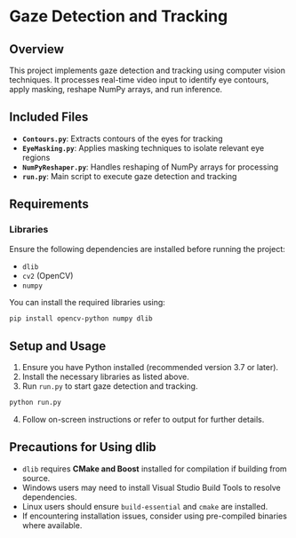 # Gaze Detection and Tracking

## Overview
This project implements gaze detection and tracking using computer vision techniques. It processes real-time video input to identify eye contours, apply masking, reshape NumPy arrays, and run inference.

## Included Files
- **`Contours.py`**: Extracts contours of the eyes for tracking
- **`EyeMasking.py`**: Applies masking techniques to isolate relevant eye regions
- **`NumPyReshaper.py`**: Handles reshaping of NumPy arrays for processing
- **`run.py`**: Main script to execute gaze detection and tracking

## Requirements
### Libraries
Ensure the following dependencies are installed before running the project:
- `dlib`
- `cv2` (OpenCV)
- `numpy`

You can install the required libraries using:
```bash
pip install opencv-python numpy dlib
```

## Setup and Usage
1. Ensure you have Python installed (recommended version 3.7 or later).
2. Install the necessary libraries as listed above.
3. Run `run.py` to start gaze detection and tracking.
```bash
python run.py
```
4. Follow on-screen instructions or refer to output for further details.

## Precautions for Using dlib
- `dlib` requires **CMake and Boost** installed for compilation if building from source.
- Windows users may need to install Visual Studio Build Tools to resolve dependencies.
- Linux users should ensure `build-essential` and `cmake` are installed.
- If encountering installation issues, consider using pre-compiled binaries where available.

